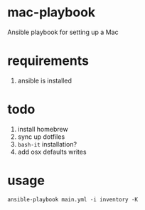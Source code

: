 # mac-playbook
Ansible playbook for setting up a Mac

# requirements
1. ansible is installed

# todo
1. install homebrew
1. sync up dotfiles
1. `bash-it` installation?
1. add osx defaults writes

# usage
`ansible-playbook main.yml -i inventory -K`